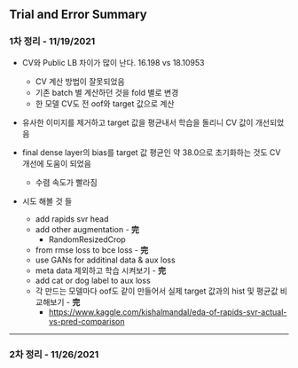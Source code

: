 ## Trial and Error Summary

### 1차 정리 - 11/19/2021

* CV와 Public LB 차이가 많이 난다. 16.198 vs 18.10953 
  * CV 계산 방법이 잘못되었음
  * 기존 batch 별 계산하던 것을 fold 별로 변경
  * 한 모델 CV도 전 oof와 target 값으로 계산
* 유사한 이미지를 제거하고 target 값을 평균내서 학습을 돌리니 CV 값이 개선되었음
* final dense layer의 bias를 target 값 평균인 약 38.0으로 초기화하는 것도 CV 개선에 도움이 되었음
  * 수렴 속도가 빨라짐



* 시도 해볼 것 들 
  * add rapids svr head
  * add other augmentation - **完** 
    * RandomResizedCrop
  * from rmse loss to bce loss - **完** 
  * use GANs for additinal data & aux loss 
  * meta data 제외하고 학습 시켜보기 - **完** 
  * add cat or dog label to aux loss
  * 각 만드는 모델마다 oof도 같이 만들어서 실제 target 값과의 hist 및 평균값 비교해보기 - **完** 
    * https://www.kaggle.com/kishalmandal/eda-of-rapids-svr-actual-vs-pred-comparison



---------------------------

### 2차 정리 - 11/26/2021



